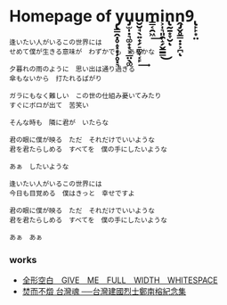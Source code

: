 # Homepage of y̢͇̭̣̥̝͓͙̦̥͓͉u̡̫̩̣͉͚̟͙͕̲̤̖͚u̮̮̘̖͍̟̗̠͚̞͔̙͢m̳͔̯͖͢i͕̩͉͈̯̝̗̬͇͇͜n̢̰̱͙̞̮ͅṋ̡̬̥͇̣̣͕̪ͅ9̢̙̙͙̤

```
逢いたい人がいるこの世界には
せめて僕が生きる意味が　わずかでも　あるかな

夕暮れの雨のように　思い出は通り過ぎる
傘もないから　打たれるばがり

ガラにもなく難しい　この世の仕組み憂いてみたり
すぐにボロが出て　苦笑い

そんな時も　隣に君が　いたらな

君の眼に僕が映る　ただ　それだけでいいような
君を君たらしめる　すべてを　僕の手にしたいような

あぁ　したいような

逢いたい人がいるこの世界には
今日も目覚める　僕はきっと　幸せですよ

君の眼に僕が映る　ただ　それだけでいいような
君を君たらしめる　すべてを　僕の手にしたいような

あぁ　あぁ
```

### works

- [全形空白　GIVE　ME　FULL　WIDTH　WHITESPACE](https://yuuminn9.github.io/full-width-whitespace/)
- [焚而不燬 台灣魂 ──台灣建國烈士鄭南榕紀念集](https://github.com/yuuminn9/nylonsbook519)

